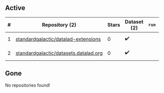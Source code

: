 ## Active
| # | Repository (2) | Stars | Dataset (2) | `run` | `containers-run` | Last Modified |
| --- | --- | --- | --- | --- | --- | --- |
| 1 | [standardgalactic/datalad-extensions](https://github.com/standardgalactic/datalad-extensions) | 0 | :heavy_check_mark: |  |  | 2021-09-30 16:09:04+00:00 |
| 2 | [standardgalactic/datasets.datalad.org](https://github.com/standardgalactic/datasets.datalad.org) | 0 | :heavy_check_mark: |  |  | 2020-11-05 00:07:55+00:00 |

## Gone
No repositories found!
